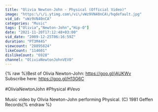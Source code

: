 ```yaml
---
title: "Olivia Newton-John - Physical (Official Video)"
image: "https:\/\/i.ytimg.com\/vi\/vWz9VN40nCA\/hqdefault.jpg"
vid_id: "vWz9VN40nCA"
categories: "Music"
tags: ["Olivia","Newton-John","Hip-O"]
date: "2021-11-20T17:12:48+03:00"
vid_date: "2009-12-25T06:16:59Z"
duration: "PT3M44S"
viewcount: "28895824"
likeCount: "114601"
dislikeCount: "6928"
channel: "OliviaNewtonJohnVEVO"
---
```

{% raw %}Best of Olivia Newton-John: <a rel="nofollow" target="blank" href="https://goo.gl/jAUKWv">https://goo.gl/jAUKWv</a><br />Subscribe here: <a rel="nofollow" target="blank" href="https://goo.gl/H13G6C">https://goo.gl/H13G6C</a><br /><br />#OliviaNewtonJohn #Physical #Vevo<br /><br />Music video by Olivia Newton-John performing Physical. (C) 1981 Geffen Records{% endraw %}
